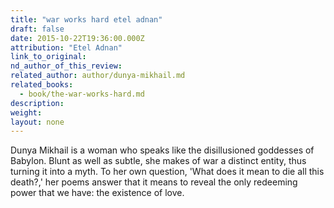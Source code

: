 ```yaml
---
title: "war works hard etel adnan"
draft: false
date: 2015-10-22T19:36:00.000Z
attribution: "Etel Adnan"
link_to_original:
nd_author_of_this_review:
related_author: author/dunya-mikhail.md
related_books:
  - book/the-war-works-hard.md
description:
weight:
layout: none
---
```

Dunya Mikhail is a woman who speaks like the disillusioned goddesses of Babylon. Blunt as well as subtle, she makes of war a distinct entity, thus turning it into a myth. To her own question, 'What does it mean to die all this death?,' her poems answer that it means to reveal the only redeeming power that we have: the existence of love.

